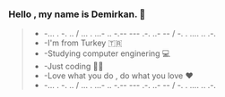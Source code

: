 ### Hello , my name is Demirkan. 👋 ###


>* -... . -. .. / ... . ...- .. -.-- --- .-. ..- -- / -. . .... .. .-.
>* -I'm from Turkey 🇹🇷
>* -Studying computer enginering 💻
>* -Just coding 👨‍🔧
>* -Love what you do , do what you love :heart:
>* -... . -. .. / ... . ...- .. -.-- --- .-. ..- -- / -. . .... .. .-.

<font color >
